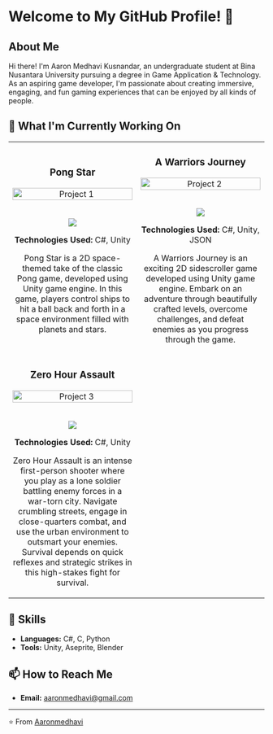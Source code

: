 # Welcome to My GitHub Profile! 👋

## About Me
Hi there! I'm Aaron Medhavi Kusnandar, an undergraduate student at Bina Nusantara University pursuing a degree in Game Application & Technology. As an aspiring game developer, I'm passionate about creating immersive, engaging, and fun gaming experiences that can be enjoyed by all kinds of people.

## 🔭 What I'm Currently Working On
<div align="center">
  <table>
    <tr>
      <td width="50%">
        <h3 align="center">Pong Star</h3>
        <div align="center">  
          <a href='https://github.com/Aaronmedhavi/Pong2D-GameProg' target="_blank">
            <img src="https://github.com/Aaronmedhavi/Pong2D-GameProg/blob/main/Untitled video - Made with Clipchamp (2).gif?raw=true" alt="Project 1" width="100%" />
          </a>
          <br>
          <br>
          <p>
            <a href="https://github.com/Aaronmedhavi/Pong2D-GameProg" target="_blank">
              <img src="https://img.shields.io/badge/Code-lightgrey?style=for-the-badge&logo=github"/>
            </a>
          </p>
          <p><strong>Technologies Used:</strong> C#, Unity</p>
          <p>Pong Star is a 2D space-themed take of the classic Pong game, developed using Unity game engine. In this game, players control ships to hit a ball back and forth in a space environment filled with planets and stars.</p>
        </div>
      </td>
      <td width="50%">
        <h3 align="center">A Warriors Journey</h3>
        <div align="center">  
          <a href='https://github.com/Aaronmedhavi/SideScroll-GameProg' target="_blank">
            <img src="https://github.com/Aaronmedhavi/SideScroll-GameProg/blob/main/Untitled video - Made with Clipchamp (2).gif?raw=true" alt="Project 2" width="100%" />
          </a>
          <br>
          <br>
          <p>
            <a href="https://github.com/Aaronmedhavi/SideScroll-GameProg" target="_blank">
              <img src="https://img.shields.io/badge/Code-lightgrey?style=for-the-badge&logo=github"/>
            </a>
          </p>
          <p><strong>Technologies Used:</strong> C#, Unity, JSON</p>
          <p>A Warriors Journey is an exciting 2D sidescroller game developed using Unity game engine. Embark on an adventure through beautifully crafted levels, overcome challenges, and defeat enemies as you progress through the game.</p>
        </div>
      </td>
    </tr>
    <tr>
      <td width="50%">
        <h3 align="center">Zero Hour Assault</h3>
        <div align="center">  
          <a href='https://github.com/Aaronmedhavi/FPS-Unity-Game' target="_blank">
            <img src="https://github.com/Aaronmedhavi/FPS-Unity-Game/blob/main/Untitled%20video%20-%20Made%20with%20Clipchamp%20(2).gif?raw=true" alt="Project 3" width="100%" />
          </a>
          <br>
          <br>
          <p>
            <a href="https://github.com/Aaronmedhavi/FPS-Unity-Game" target="_blank">
              <img src="https://img.shields.io/badge/Code-lightgrey?style=for-the-badge&logo=github"/>
            </a>
          </p>
          <p><strong>Technologies Used:</strong> C#, Unity</p>
          <p>Zero Hour Assault is an intense first-person shooter where you play as a lone soldier battling enemy forces in a war-torn city. Navigate crumbling streets, engage in close-quarters combat, and use the urban environment to outsmart your enemies. Survival depends on quick reflexes and strategic strikes in this high-stakes fight for survival.</p>
        </div>
      </td>
    </tr>
  </table>
</div>

## 💼 Skills
- **Languages:** C#, C, Python
- **Tools:** Unity, Aseprite, Blender

## 📫 How to Reach Me
- **Email:** aaronmedhavi@gmail.com

---

⭐️ From [Aaronmedhavi](https://github.com/Aaronmedhavi)
